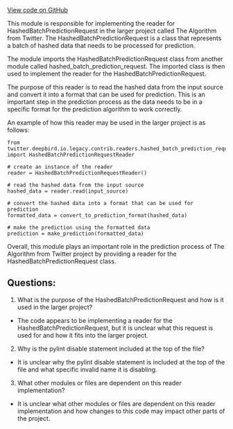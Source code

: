 [View code on GitHub](https://github.com/misbahsy/the-algorithm/twml/twml/contrib/readers/hashed_batch_prediction_request.py)

This module is responsible for implementing the reader for HashedBatchPredictionRequest in the larger project called The Algorithm from Twitter. The HashedBatchPredictionRequest is a class that represents a batch of hashed data that needs to be processed for prediction. 

The module imports the HashedBatchPredictionRequest class from another module called hashed_batch_prediction_request. The imported class is then used to implement the reader for the HashedBatchPredictionRequest. 

The purpose of this reader is to read the hashed data from the input source and convert it into a format that can be used for prediction. This is an important step in the prediction process as the data needs to be in a specific format for the prediction algorithm to work correctly. 

An example of how this reader may be used in the larger project is as follows:

```
from twitter.deepbird.io.legacy.contrib.readers.hashed_batch_prediction_request_reader import HashedBatchPredictionRequestReader

# create an instance of the reader
reader = HashedBatchPredictionRequestReader()

# read the hashed data from the input source
hashed_data = reader.read(input_source)

# convert the hashed data into a format that can be used for prediction
formatted_data = convert_to_prediction_format(hashed_data)

# make the prediction using the formatted data
prediction = make_prediction(formatted_data)
```

Overall, this module plays an important role in the prediction process of The Algorithm from Twitter project by providing a reader for the HashedBatchPredictionRequest class.
## Questions: 
 1. What is the purpose of the HashedBatchPredictionRequest and how is it used in the larger project? 
- The code appears to be implementing a reader for the HashedBatchPredictionRequest, but it is unclear what this request is used for and how it fits into the larger project.

2. Why is the pylint disable statement included at the top of the file? 
- It is unclear why the pylint disable statement is included at the top of the file and what specific invalid name it is disabling.

3. What other modules or files are dependent on this reader implementation? 
- It is unclear what other modules or files are dependent on this reader implementation and how changes to this code may impact other parts of the project.
